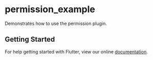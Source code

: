 # permission_example

Demonstrates how to use the permission plugin.

## Getting Started

For help getting started with Flutter, view our online
[documentation](https://flutter.io/).
